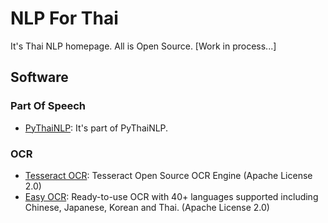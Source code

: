# NLP For Thai

It's Thai NLP homepage. All is Open Source. [Work in process...]

## Software

### Part Of Speech

- [PyThaiNLP](https://github.com/PyThaiNLP/pythainlp): It's part of PyThaiNLP.

### OCR

- [Tesseract OCR](https://github.com/tesseract-ocr/tesseract): Tesseract Open Source OCR Engine (Apache License 2.0)
- [Easy OCR](https://github.com/JaidedAI/EasyOCR): Ready-to-use OCR with 40+ languages supported including Chinese, Japanese, Korean and Thai. (Apache License 2.0)
